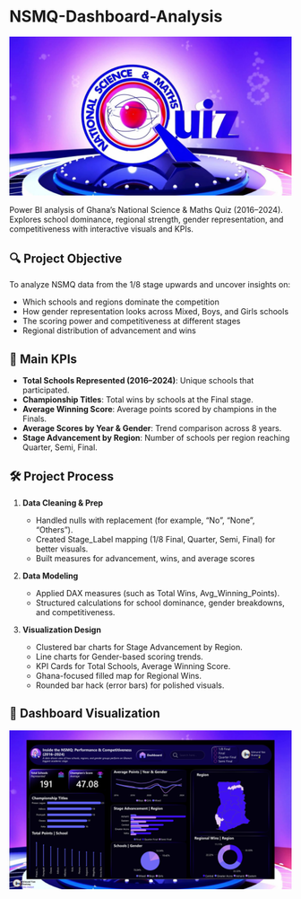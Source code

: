 # NSMQ-Dashboard-Analysis
![nsmq](https://github.com/Boateng-Yaw-Edmund/NSMQ-Dashboard-Analysis/blob/main/NSMQ/nsmq.jpg)

Power BI analysis of Ghana’s National Science &amp; Maths Quiz (2016–2024). Explores school dominance, regional strength, gender representation, and competitiveness with interactive visuals and KPIs.


## 🔍 Project Objective

To analyze NSMQ data from the 1/8 stage upwards and uncover insights on:
- Which schools and regions dominate the competition
- How gender representation looks across Mixed, Boys, and Girls schools
- The scoring power and competitiveness at different stages
- Regional distribution of advancement and wins


## 🧮 Main KPIs

- **Total Schools Represented (2016–2024)**: Unique schools that participated.
- **Championship Titles**: Total wins by schools at the Final stage.
- **Average Winning Score**: Average points scored by champions in the Finals.
- **Average Scores by Year & Gender**: Trend comparison across 8 years.
- **Stage Advancement by Region**: Number of schools per region reaching Quarter, Semi, Final.


## 🛠️ Project Process

1. **Data Cleaning & Prep**  
   - Handled nulls with replacement (for example, “No”, “None”, “Others”).
   - Created Stage_Label mapping (1/8 Final, Quarter, Semi, Final) for better visuals.
   - Built measures for advancement, wins, and average scores

2. **Data Modeling**  
   - Applied DAX measures (such as Total Wins, Avg_Winning_Points).
   - Structured calculations for school dominance, gender breakdowns, and competitiveness.

3. **Visualization Design**  
   - Clustered bar charts for Stage Advancement by Region.
   - Line charts for Gender-based scoring trends.
   - KPI Cards for Total Schools, Average Winning Score.
   - Ghana-focused filled map for Regional Wins.
   - Rounded bar hack (error bars) for polished visuals.


## 📸 Dashboard Visualization

![Dashboard Screenshot](https://github.com/Boateng-Yaw-Edmund/NSMQ-Dashboard-Analysis/blob/main/NSMQ/NSMQ%20analysis.png)
